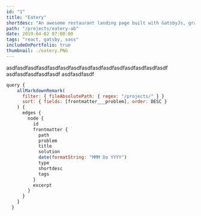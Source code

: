 ```yaml
---
id: "1"
title: "Eatery"
shortdesc: "An awesome restaurant landing page built with GatsbyJs, graphql, styled components and much more."
path: "/projects/eatery-ab"
date: 2019-04-02 07:00:00
tags: "react, gatsby, sass"
includeOnPortfolio: true
thumbnail: ./eatery.PNG
---
```


asdfasdfasdfasdfasdfasdfasdfasdfasdfasdfasdfasdfasdfasdfasdf
asdfasdfasdfasdfasdf
asdfasdfasdf

```javascript
query {
    allMarkdownRemark(
      filter: { fileAbsolutePath: { regex: "/projects/" } }
      sort: { fields: [frontmatter___problem], order: DESC }
    ) {
      edges {
        node {
          id
          frontmatter {
            path
            problem
            title
            solution
            date(formatString: "MMM Do YYYY")
            type
            shortdesc
            tags
          }
          excerpt
        }
      }
    }
  }
```
